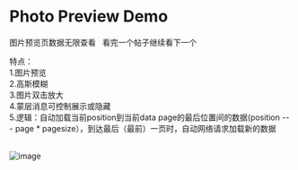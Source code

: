 # Photo Preview Demo

图片预览页数据无限查看   看完一个帖子继续看下一个


特点：<br>
1.图片预览<br>
2.高斯模糊<br>
3.图片双击放大<br>
4.蒙层消息可控制展示或隐藏<br>
5.逻辑：自动加载当前position到当前data page的最后位置间的数据(position ---  page * pagesize），到达最后（最前）一页时，自动网络请求加载新的数据<br><br>


![image](https://github.com/xunmeng/Photo-Preview-Demo/blob/master/app/read.gif) 
 
